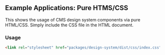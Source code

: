 ## Example Applications: Pure HTMS/CSS

This shows the usage of CMS design system components via pure HTML/CSS. Simply include the CSS file in the HTML document.

### Usage

```html
<link rel="stylesheet" href="packages/design-system/dist/css/index.css" />
```
